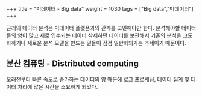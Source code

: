 +++
title = "빅데이터 - Big data"
weight = 1030
tags = ["Big data","빅데이터"]
+++

근래의 데이터 분석은 빅데이터 플랫폼과의 관계를 고민해야만 한다. 분석해야할 데이터들의 양이 많고 새로 입수되는 데이터 삭제하던 데이터를 보관해서 기존의 분석을 고도화하거나 새로운 분석 모델을 만드는 일들이 점점 일반화되가는 추세이기 때문이다.

## 분산 컴퓨팅 - Distributed computing

오래전부터 빠른 속도로 증가하는 데이터의 양 때문에 로그 프로세싱, 데이터 집계 및 데이터 처리에 많은 시간을 소요하게 되었다.
